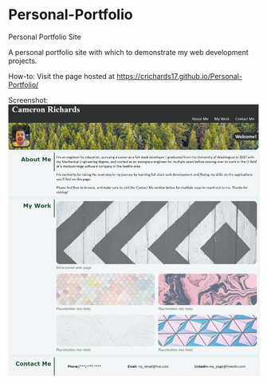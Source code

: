 # Personal-Portfolio
Personal Portfolio Site

A personal portfolio site with which to demonstrate my web development projects.

How-to:
Visit the page hosted at https://crichards17.github.io/Personal-Portfolio/

Screenshot:
![portfolio demo](/Assets/Images/screencap.PNG)
